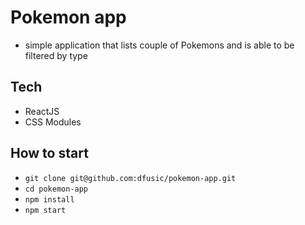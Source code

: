 # Pokemon app

- simple application that lists couple of Pokemons and is able to be filtered by type

## Tech

- ReactJS
- CSS Modules

## How to start

- `git clone git@github.com:dfusic/pokemon-app.git`
- `cd pokemon-app`
- `npm install`
- `npm start`


